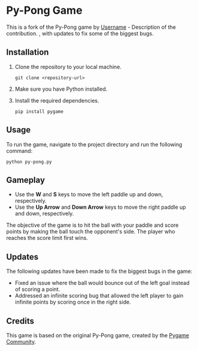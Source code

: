 # Py-Pong Game

This is a fork of the Py-Pong game by [Username](https://github.com/theredditbandit) - Description of the contribution.
, with updates to fix some of the biggest bugs.

## Installation

1. Clone the repository to your local machine.
   ```shell
   git clone <repository-url>
   ```

2. Make sure you have Python installed.

3. Install the required dependencies.
   ```shell
   pip install pygame
   ```

## Usage

To run the game, navigate to the project directory and run the following command:
```shell
python py-pong.py
```

## Gameplay

- Use the **W** and **S** keys to move the left paddle up and down, respectively.
- Use the **Up Arrow** and **Down Arrow** keys to move the right paddle up and down, respectively.

The objective of the game is to hit the ball with your paddle and score points by making the ball touch the opponent's side. The player who reaches the score limit first wins.

## Updates

The following updates have been made to fix the biggest bugs in the game:

- Fixed an issue where the ball would bounce out of the left goal instead of scoring a point.
- Addressed an infinite scoring bug that allowed the left player to gain infinite points by scoring once in the right side.

## Credits

This game is based on the original Py-Pong game, created by the [Pygame Community](https://www.pygame.org/).
